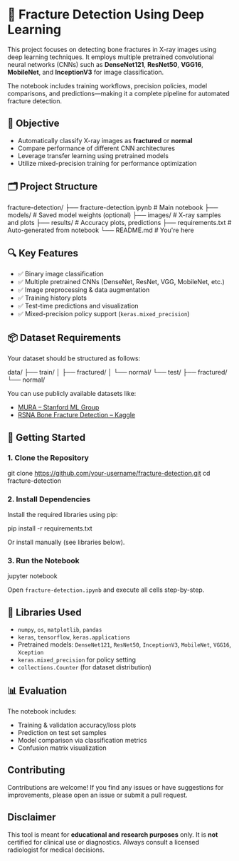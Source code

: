 # 🦴 Fracture Detection Using Deep Learning

This project focuses on detecting bone fractures in X-ray images using deep learning techniques. It employs multiple pretrained convolutional neural networks (CNNs) such as **DenseNet121**, **ResNet50**, **VGG16**, **MobileNet**, and **InceptionV3** for image classification.

The notebook includes training workflows, precision policies, model comparisons, and predictions—making it a complete pipeline for automated fracture detection.

## 🧠 Objective

- Automatically classify X-ray images as **fractured** or **normal**
- Compare performance of different CNN architectures
- Leverage transfer learning using pretrained models
- Utilize mixed-precision training for performance optimization

## 🗂️ Project Structure

fracture-detection/
├── fracture-detection.ipynb     # Main notebook
├── models/                      # Saved model weights (optional)
├── images/                      # X-ray samples and plots
├── results/                     # Accuracy plots, predictions
├── requirements.txt             # Auto-generated from notebook
└── README.md                    # You're here


## 🔍 Key Features

- ✅ Binary image classification
- ✅ Multiple pretrained CNNs (DenseNet, ResNet, VGG, MobileNet, etc.)
- ✅ Image preprocessing & data augmentation
- ✅ Training history plots
- ✅ Test-time predictions and visualization
- ✅ Mixed-precision policy support (`keras.mixed_precision`)


## 📦 Dataset Requirements

Your dataset should be structured as follows:

data/
├── train/
│   ├── fractured/
│   └── normal/
└── test/
├── fractured/
└── normal/


You can use publicly available datasets like:
- [MURA – Stanford ML Group](https://stanfordmlgroup.github.io/competitions/mura/)
- [RSNA Bone Fracture Detection – Kaggle](https://www.kaggle.com/competitions/rsna-bone-age)


## 🚀 Getting Started

### 1. Clone the Repository

git clone https://github.com/your-username/fracture-detection.git
cd fracture-detection

### 2. Install Dependencies

Install the required libraries using pip:

pip install -r requirements.txt

Or install manually (see libraries below).

### 3. Run the Notebook

jupyter notebook

Open `fracture-detection.ipynb` and execute all cells step-by-step.

## 🧪 Libraries Used

* `numpy`, `os`, `matplotlib`, `pandas`
* `keras`, `tensorflow`, `keras.applications`
* Pretrained models: `DenseNet121`, `ResNet50`, `InceptionV3`, `MobileNet`, `VGG16`, `Xception`
* `keras.mixed_precision` for policy setting
* `collections.Counter` (for dataset distribution)


## 📊 Evaluation

The notebook includes:

* Training & validation accuracy/loss plots
* Prediction on test set samples
* Model comparison via classification metrics
* Confusion matrix visualization


## Contributing
Contributions are welcome! If you find any issues or have suggestions for improvements, please open an issue or submit a pull request.

## Disclaimer

This tool is meant for **educational and research purposes** only. It is **not** certified for clinical use or diagnostics. Always consult a licensed radiologist for medical decisions.
